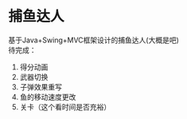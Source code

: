 # 捕鱼达人
基于Java+Swing+MVC框架设计的捕鱼达人(大概是吧)<br>
待完成：<br>
1. 得分动画
2. 武器切换
3. 子弹效果重写
4. 鱼的移动速度更改
5. 关卡（这个看时间是否充裕）
